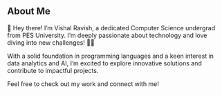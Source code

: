 ## About Me 
👋 Hey there! I’m Vishal Ravish, a dedicated Computer Science undergrad from PES University. I’m deeply passionate about technology and love diving into new challenges! 🚀💡

With a solid foundation in programming languages and a keen interest in data analytics and AI, I’m excited to explore innovative solutions and contribute to impactful projects.

Feel free to check out my work and connect with me!
